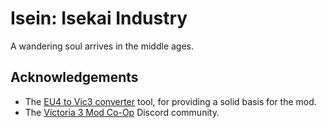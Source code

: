 # Isein: Isekai Industry

A wandering soul arrives in the middle ages.

## Acknowledgements

- The [EU4 to Vic3 converter](https://forum.paradoxplaza.com/forum/threads/eu4-to-vic3-converter-thread.1475054/) tool, for providing a solid basis for the mod.
- The [Victoria 3 Mod Co-Op](https://discord.com/invite/XJbqFbHdsM) Discord community.
